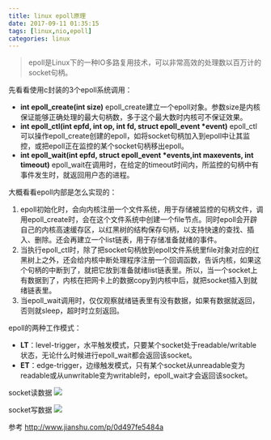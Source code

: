 ```yaml
---
title: linux epoll原理
date: 2017-09-11 01:35:15
tags: [linux,nio,epoll]
categories: linux
---
```

> epoll是Linux下的一种IO多路复用技术，可以非常高效的处理数以百万计的socket句柄。 

先看看使用c封装的3个epoll系统调用：

* __int epoll_create(int size)__
    epoll\_create建立一个epoll对象。参数size是内核保证能够正确处理的最大句柄数，多于这个最大数时内核可不保证效果。
* __int epoll\_ctl(int epfd, int op, int fd, struct epoll_event *event)__
    epoll\_ctl可以操作epoll_create创建的epoll，如将socket句柄加入到epoll中让其监控，或把epoll正在监控的某个socket句柄移出epoll。
* __int epoll_wait(int epfd, struct epoll_event *events,int maxevents, int timeout)__
    epoll\_wait在调用时，在给定的timeout时间内，所监控的句柄中有事件发生时，就返回用户态的进程。

<!-- more -->

大概看看epoll内部是怎么实现的：
1. epoll初始化时，会向内核注册一个文件系统，用于存储被监控的句柄文件，调用epoll_create时，会在这个文件系统中创建一个file节点。同时epoll会开辟自己的内核高速缓存区，以红黑树的结构保存句柄，以支持快速的查找、插入、删除。还会再建立一个list链表，用于存储准备就绪的事件。
2. 当执行epoll_ctl时，除了把socket句柄放到epoll文件系统里file对象对应的红黑树上之外，还会给内核中断处理程序注册一个回调函数，告诉内核，如果这个句柄的中断到了，就把它放到准备就绪list链表里。所以，当一个socket上有数据到了，内核在把网卡上的数据copy到内核中后，就把socket插入到就绪链表里。
3. 当epoll_wait调用时，仅仅观察就绪链表里有没有数据，如果有数据就返回，否则就sleep，超时时立刻返回。

epoll的两种工作模式：
* __LT__：level-trigger，水平触发模式，只要某个socket处于readable/writable状态，无论什么时候进行epoll_wait都会返回该socket。
* __ET__：edge-trigger，边缘触发模式，只有某个socket从unreadable变为readable或从unwritable变为writable时，epoll_wait才会返回该socket。

socket读数据
[![](http://idiotsky.top/images/epoll-mechanism-1.png)](http://idiotsky.top/images/epoll-mechanism-1.png)

socket写数据
[![](http://idiotsky.top/images/epoll-mechanism-2.png)](http://idiotsky.top/images/epoll-mechanism-2.png)

参考 http://www.jianshu.com/p/0d497fe5484a